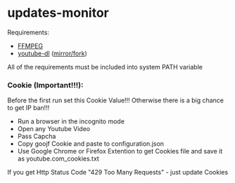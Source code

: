 # updates-monitor
Requirements:
- [FFMPEG](https://ffmpeg.org/)
- [youtube-dl](https://github.com/ytdl-org/youtube-dl) ([mirror/fork](https://github.com/SunriseCoder/youtube-dl))

All of the requirements must be included into system PATH variable

### Cookie (Important!!!):
Before the first run set this Cookie Value!!! Otherwise there is a big chance to get IP ban!!!
- Run a browser in the incognito mode
- Open any Youtube Video
- Pass Capcha
- Copy goojf Cookie and paste to configuration.json
- Use Google Chrome or Firefox Extention to get Cookies file and save it as youtube.com_cookies.txt

If you get Http Status Code "429 Too Many Requests" - just update Cookies
